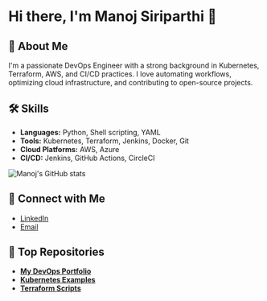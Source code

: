 # Hi there, I'm Manoj Siriparthi 👋

## 🌟 About Me
I'm a passionate DevOps Engineer with a strong background in Kubernetes, Terraform, AWS, and CI/CD practices. I love automating workflows, optimizing cloud infrastructure, and contributing to open-source projects.

## 🛠️ Skills
- **Languages:** Python, Shell scripting, YAML
- **Tools:** Kubernetes, Terraform, Jenkins, Docker, Git
- **Cloud Platforms:** AWS, Azure
- **CI/CD:** Jenkins, GitHub Actions, CircleCI
  
![Manoj's GitHub stats](https://github-readme-stats.vercel.app/api?username=manojsiriparthi&show_icons=true&theme=radical)

## 🔗 Connect with Me
- [LinkedIn](https://www.linkedin.com/in/manoj-siriparthi)
- [Email](manojs.devops1@gmail.com)

## 📂 Top Repositories
- [**My DevOps Portfolio**](https://github.com/manoj-siriparthi/devops-portfolio)
- [**Kubernetes Examples**](https://github.com/manoj-siriparthi/kubernetes-examples)
- [**Terraform Scripts**](https://github.com/manoj-siriparthi/terraform-scripts)
